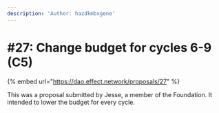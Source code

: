 ```yaml
---
description: 'Author: hazdkmbxgene'
---
```


# \#27: Change budget for cycles 6-9 \(C5\)

{% embed url="https://dao.effect.network/proposals/27" %}

This was a proposal submitted by Jesse, a member of the Foundation. It intended to lower the budget for every cycle. 


